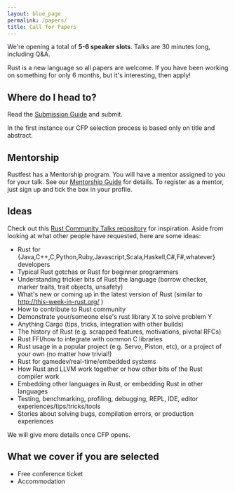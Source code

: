 ```yaml
---
layout: blue_page
permalink: /papers/
title: Call for Papers
---
```



We're opening a total of **5-6 speaker slots**. Talks are 30 minutes long, including Q&A.

Rust is a new language so all papers are welcome. If you have been working on something for only 6 months, but it's interesting, then apply!

## Where do I head to?

Read the [Submission Guide](https://cfp.rustfest.eu/guide) and submit.

In the first instance our CFP selection process is based only on title and abstract.

## Mentorship

Rustfest has a Mentorship program. You will have a mentor assigned to you for your talk. See our [Mentorship Guide](https://cfp.rustfest.eu/mentorship) for details. To register as a mentor, just sign up and tick the box in your profile.

## Ideas

Check out this [Rust Community Talks repository](https://github.com/rust-community/talks) for inspiration.  Aside from looking at what other people have requested, here are some ideas:

- Rust for {Java,C++,C,Python,Ruby,Javascript,Scala,Haskell,C#,F#,whatever} developers
- Typical Rust gotchas or Rust for beginner programmers
- Understanding trickier bits of Rust the language (borrow checker, marker traits, trait objects, unsafety)
- What's new or coming up in the latest version of Rust (similar to http://this-week-in-rust.org/ )
- How to contribute to Rust community
- Demonstrate your/someone else's rust library X to solve problem Y
- Anything Cargo (tips, tricks, integration with other builds)
- The history of Rust (e.g. scrapped features, motivations, pivotal RFCs)
- Rust FFI/how to integrate with common C libraries
- Rust usage in a popular project (e.g. Servo, Piston, etc), or a project of your own (no matter how trivial!)
- Rust for gamedev/real-time/embedded systems
- How Rust and LLVM work together or how other bits of the Rust compiler work
- Embedding other languages in Rust, or embedding Rust in other languages
- Testing, benchmarking, profiling, debugging, REPL, IDE, editor experiences/tips/tricks/tools
- Stories about solving bugs, compilation errors, or production experiences

We will give more details once CFP opens.


## What we cover if you are selected

- Free conference ticket
- Accommodation
